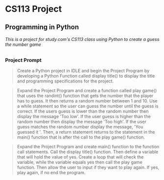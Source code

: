 # CS113 Project
## Programming in Python

###### This is a project for study.com's CS113 class using Python to create a guess the number game

### Project Prompt
>Create a Python project in IDLE and begin the Project Program by developing a Python Function called display title() to display the title and programming specifications for the project.

>Expand the Project Program and create a function called play game() that uses the randint() function that gets the number that the player has to guess. It then returns a random number between 1 and 10. Use a while statement so the user can guess the number until the guess is correct. If the users guess is lower than the random number then display the message 'Too low'. If the user guess is higher than the random number then display the message 'Too high'. If the user guess matches the random number display the message, 'You guessed it '. Then, a return statement returns to the statement in the main() function that is after the call to the play game() function.

>Expand the Project Program and create main() function to the function call statements. Call the display title() function. Then define a variable that will hold the value of yes. Create a loop that will check the variable, while the variable equals yes then call the play game function. Then allow the user to input if they want to play again. If yes, play again, if no end the program.